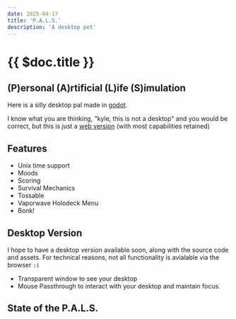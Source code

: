 ```yaml
---
date: 2025-04-17
title: 'P.A.L.S.'
description: 'A desktop pet'
---
```


# {{ $doc.title }}

## (P)ersonal (A)rtificial (L)ife (S)imulation

Here is a silly desktop pal made in [godot](https://godotengine.org).

I know what you are thinking, "kyle, this is not a desktop" and you would be correct,
but this is just a [web version](https://docs.godotengine.org/en/stable/tutorials/export/exporting_for_web.html)
(with most capabilities retained)

## Features

* Unix time support
* Moods
* Scoring
* Survival Mechanics
* Tossable
* Vaporwave Holodeck Menu
* Bonk!

## Desktop Version

I hope to have a desktop version available soon, along with the source code and assets. For technical reasons, not all functionality is avialable via the browser `:(`

* Transparent window to see your desktop
* Mouse Passthrough to interact with your desktop and maintain focus.

## State of the P.A.L.S.